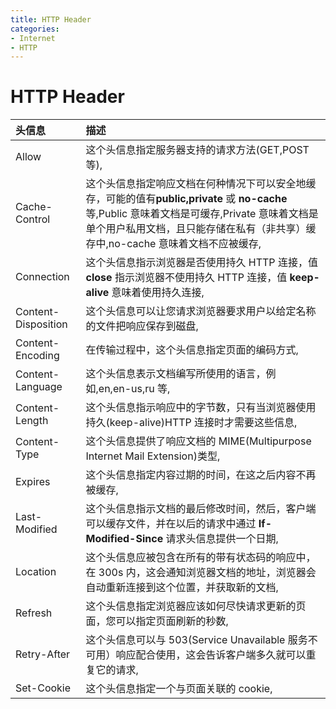 ```yaml
---
title: HTTP Header
categories:
- Internet
- HTTP
---
```

# HTTP Header

| 头信息              | 描述                                                         |
| :------------------ | :----------------------------------------------------------- |
| Allow               | 这个头信息指定服务器支持的请求方法(GET,POST 等),             |
| Cache-Control       | 这个头信息指定响应文档在何种情况下可以安全地缓存，可能的值有**public,private** 或 **no-cache** 等,Public 意味着文档是可缓存,Private 意味着文档是单个用户私用文档，且只能存储在私有（非共享）缓存中,no-cache 意味着文档不应被缓存, |
| Connection          | 这个头信息指示浏览器是否使用持久 HTTP 连接，值 **close** 指示浏览器不使用持久 HTTP 连接，值 **keep-alive** 意味着使用持久连接, |
| Content-Disposition | 这个头信息可以让您请求浏览器要求用户以给定名称的文件把响应保存到磁盘, |
| Content-Encoding    | 在传输过程中，这个头信息指定页面的编码方式,                   |
| Content-Language    | 这个头信息表示文档编写所使用的语言，例如,en,en-us,ru 等,      |
| Content-Length      | 这个头信息指示响应中的字节数，只有当浏览器使用持久(keep-alive)HTTP 连接时才需要这些信息, |
| Content-Type        | 这个头信息提供了响应文档的 MIME(Multipurpose Internet Mail Extension)类型, |
| Expires             | 这个头信息指定内容过期的时间，在这之后内容不再被缓存,         |
| Last-Modified       | 这个头信息指示文档的最后修改时间，然后，客户端可以缓存文件，并在以后的请求中通过 **If-Modified-Since** 请求头信息提供一个日期, |
| Location            | 这个头信息应被包含在所有的带有状态码的响应中，在 300s 内，这会通知浏览器文档的地址，浏览器会自动重新连接到这个位置，并获取新的文档, |
| Refresh             | 这个头信息指定浏览器应该如何尽快请求更新的页面，您可以指定页面刷新的秒数, |
| Retry-After         | 这个头信息可以与 503(Service Unavailable 服务不可用）响应配合使用，这会告诉客户端多久就可以重复它的请求, |
| Set-Cookie          | 这个头信息指定一个与页面关联的 cookie,                       |